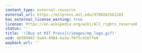 ```yaml
---
content_type: external-resource
external_url: https://mitpress.mit.edu/9780262561181
has_external_license_warning: true
license: https://en.wikipedia.org/wiki/All_rights_reserved
status: ''
title: '![Buy at MIT Press](/images/mp_logo.gif)'
uid: de589462-9a44-4984-ba2e-f8f5c4167fe0
wayback_url: ''
---
```

